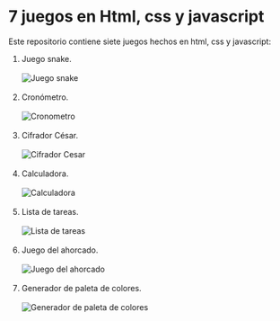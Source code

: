# 7 juegos en Html, css y javascript
Este repositorio contiene siete juegos hechos en html, css y javascript:
1. Juego snake. <br><br> ![Juego snake](https://www.coolmathgames.com/sites/default/files/styles/mobile_game_image/public/Snake_OG-logo.jpg?itok=iR44Vsed) <br><br>
2. Cronómetro. <br><br> ![Cronometro](https://www.shutterstock.com/image-vector/iron-stopwatch-counts-time-catch-260nw-1709422597.jpg)  <br><br>
2. Cifrador César. <br><br> ![Cifrador Cesar](https://i.ytimg.com/vi/7A4pdwpT10Q/maxresdefault.jpg) <br><br>
4. Calculadora. <br><br> ![Calculadora](https://ideakreativa.net/wp-content/uploads/2022/10/caculadoras-css.jpg) <br><br>
5. Lista de tareas. <br><br> ![Lista de tareas](https://i.ytimg.com/vi/P03OPwNmDKs/maxresdefault.jpg) <br><br>
6. Juego del ahorcado. <br><br> ![Juego del ahorcado](https://www.shutterstock.com/image-vector/gallows-nolan-icon-simple-thin-600nw-1565010625.jpg) <br><br>
7. Generador de paleta de colores. <br><br> ![Generador de paleta de colores](https://i.ytimg.com/vi/8BeLcqZl1hs/maxresdefault.jpg) <br><br>
